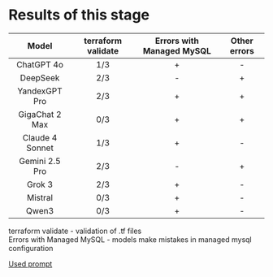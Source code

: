 # Results of this stage

| Model   | terraform validate   | Errors with Managed MySQL   | Other errors   |
|:-------:|:--------------------:|:----------------:|:---------------:|
| ChatGPT 4o | 1/3 | + | - |
| DeepSeek | 2/3 | - | + |
| YandexGPT Pro | 2/3 | + | + |
| GigaChat 2 Max | 0/3 | + | + |
| Claude 4 Sonnet | 1/3 | + | - |
| Gemini 2.5 Pro | 2/3 | - | + |
| Grok 3 | 2/3 | + | - |
| Mistral | 0/3 | + | - |
| Qwen3 | 0/3 | + | - |

terraform validate - validation of .tf files  
Errors with Managed MySQL - models make mistakes in managed mysql configuration

[Used prompt](./prompt.txt)
